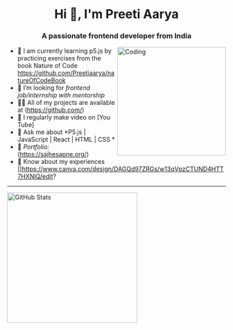 <h1 align="center">Hi 👋, I'm Preeti Aarya</h1>
<h3 align="center">A passionate frontend developer from India</h3>

<img align="right" alt="Coding" width="250" src="https://media0.giphy.com/media/p5gCVScs3vhu5ujeQM/giphy.webp?cid=ecf05e47tggo9oydeuz51b4jmze8n85ylh6jh20uv56jaety&ep=v1_stickers_search&rid=giphy.webp&ct=s">

- 🔭 I am currently learning p5.js by practicing exercises from the book Nature of Code https://github.com/Preetiaarya/natureOfCodeBook
- 👯 I’m looking for *frontend job/internship with mentorship* 
- 👨‍💻 All of my projects are available at (https://github.com/)
- 📝 I regularly make video on [You Tube]
- 💬 Ask me about *P5.js | JavaScript | React | HTML | CSS *
- 🔹 *Portfolio:* (https://sajhesapne.org/)
- 📄 Know about my experiences [[https://www.canva.com/design/DAGQd97ZRGs/w13qVpzCTUND4HTT7HXNlQ/edit?
---
<p>
<img src="https://github-readme-stats.vercel.app/api/top-langs?username=preetiaarya&show_icons=true&locale=en&layout=compact" alt="GitHub Stats" width="300"/>
</p>
